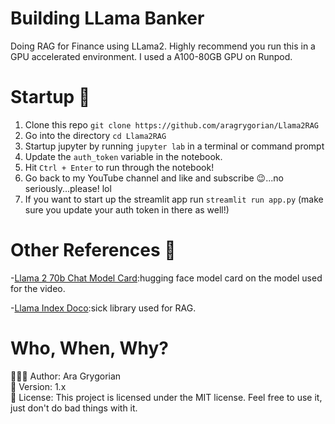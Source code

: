# Building LLama Banker
Doing RAG for Finance using LLama2. Highly recommend you run this in a GPU accelerated environment. I used a A100-80GB GPU on Runpod.

# Startup 🚀
1. Clone this repo `git clone https://github.com/aragrygorian/Llama2RAG`
2. Go into the directory `cd Llama2RAG`
3. Startup jupyter by running `jupyter lab` in a terminal or command prompt
4. Update the `auth_token` variable in the notebook. 
5. Hit `Ctrl + Enter` to run through the notebook! 
6. Go back to my YouTube channel and like and subscribe 😉...no seriously...please! lol 
7. If you want to start up the streamlit app run `streamlit run app.py` (make sure you update your auth token in there as well!)

# Other References 🔗
<p>-<a href="https://huggingface.co/meta-llama/Llama-2-70b-chat-hf">Llama 2 70b Chat Model Card</a>:hugging face model card on the model used for the video.</p>
<p>-<a href="https://www.llamaindex.ai/">Llama Index Doco</a>:sick library used for RAG.</p>

# Who, When, Why?
👨🏾‍💻 Author: Ara Grygorian <br />
📅 Version: 1.x<br />
📜 License: This project is licensed under the MIT license. Feel free to use it, just don't do bad things with it. </br>

